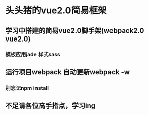# 头头猪的vue2.0简易框架

## 学习中搭建的简易vue2.0脚手架(webpack2.0 vue2.0)

###  模板应用jade 样式sass

## 运行项目webpack 自动更新webpack -w

### 别忘记npm install

## 不足请各位高手指点，学习ing